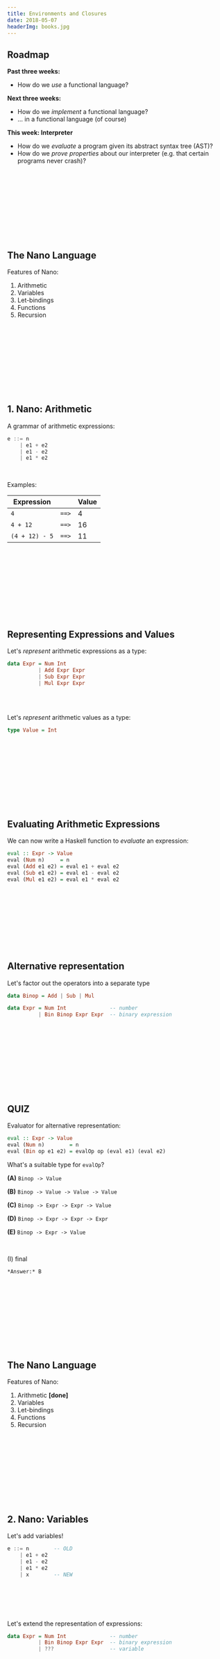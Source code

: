 ```yaml
---
title: Environments and Closures
date: 2018-05-07
headerImg: books.jpg
---
```


## Roadmap


**Past three weeks:**

- How do we *use* a functional language?


**Next three weeks:**

- How do we *implement* a functional language?
- ... in a functional language (of course)

**This week: Interpreter**

- How do we *evaluate* a program given its abstract syntax tree (AST)?
- How do we *prove properties* about our interpreter 
  (e.g. that certain programs never crash)?  
  
<br>
<br>
<br>
<br>
<br>
<br>
<br>
<br>
<br>

## The Nano Language

Features of Nano:

1. Arithmetic
2. Variables
3. Let-bindings
4. Functions
5. Recursion

<br>
<br>
<br>
<br>
<br>
<br>
<br>
<br>
<br>

## 1. Nano: Arithmetic

A grammar of arithmetic expressions:

```haskell
e ::= n
    | e1 + e2
    | e1 - e2
    | e1 * e2
```

<br>

Examples:

| Expression    |               | Value |
| ------------- | ------------- | ----- |
| `4`           | `==>`         | 4     |
| `4 + 12`      | `==>`         | 16    |
| `(4 + 12) - 5`| `==>`         | 11    |

<br>
<br>
<br>
<br>
<br>
<br>
<br>
<br>
<br>

## Representing Expressions and Values

Let's *represent* arithmetic expressions as a type:

```haskell
data Expr = Num Int
          | Add Expr Expr
          | Sub Expr Expr
          | Mul Expr Expr
```

<br>
<br>

Let's *represent* arithmetic values as a type:

```haskell
type Value = Int
```

<br>
<br>
<br>
<br>
<br>
<br>
<br>
<br>
<br>

## Evaluating Arithmetic Expressions

We can now write a Haskell function to  *evaluate* an expression:

```haskell
eval :: Expr -> Value
eval (Num n)     = n
eval (Add e1 e2) = eval e1 + eval e2
eval (Sub e1 e2) = eval e1 - eval e2
eval (Mul e1 e2) = eval e1 * eval e2
```

<br>
<br>
<br>
<br>
<br>
<br>
<br>
<br>

## Alternative representation

Let's factor out the operators into a separate type

```haskell
data Binop = Add | Sub | Mul

data Expr = Num Int              -- number
          | Bin Binop Expr Expr  -- binary expression
```

<br>
<br>
<br>
<br>
<br>
<br>
<br>
<br>
<br>

## QUIZ

Evaluator for alternative representation:

```haskell
eval :: Expr -> Value
eval (Num n)        = n
eval (Bin op e1 e2) = evalOp op (eval e1) (eval e2)
```

What's a suitable type for `evalOp`?

**(A)** `Binop -> Value`

**(B)** `Binop -> Value -> Value -> Value`

**(C)** `Binop -> Expr -> Expr -> Value`

**(D)** `Binop -> Expr -> Expr -> Expr`

**(E)** `Binop -> Expr -> Value`

<br>

(I) final

    *Answer:* B

<br>
<br>
<br>
<br>
<br>
<br>
<br>
<br>
<br>

## The Nano Language

Features of Nano:

1. Arithmetic **[done]**
2. Variables
3. Let-bindings
4. Functions
5. Recursion


<br>
<br>
<br>
<br>
<br>
<br>
<br>
<br>
<br>

## 2. Nano: Variables

Let's add variables!

```haskell
e ::= n        -- OLD
    | e1 + e2 
    | e1 - e2 
    | e1 * e2
    | x        -- NEW
```

<br>
<br>
<br>
<br>

Let's extend the representation of expressions:

```haskell
data Expr = Num Int              -- number
          | Bin Binop Expr Expr  -- binary expression
          | ???                  -- variable
```

<br>
<br>
<br>
<br>
<br>
<br>
<br>
<br>
<br>

```haskell
type Id = String

data Expr = Num Int              -- number
          | Bin Binop Expr Expr  -- binary expression
          | Var Id               -- variable
```

<br>
<br>
<br>
<br>

Now let's extend the evaluation function!

<br>
<br>
<br>
<br>
<br>
<br>
<br>
<br>
<br>

## QUIZ

What should the following expression evaluate to?

```
x + 1
```

**(A)** `0`

**(B)** `1`

**(C)** Runtime error

<br>

(I) final

    *Answer:* C
    
<br>
<br>
<br>
<br>
<br>
<br>
<br>
<br>
<br>

## Environment

An expression is evaluated in an **environment**

  - It's like a phone book that maps *variables* to *values*
  
```
["x" := 0, "y" := 12, ...]
```  

<br>

We can *represent* an environment using the following type:

```
type Env = [(Id, Value)]
```

<br>
<br>
<br>
<br>
<br>
<br>
<br>
<br>

## Evaluation in an Environment

We write

```
eval env expr  ==> value
```

To mean that evaluating `expr` *in the environment* `env` returns `value`

<br>
<br>
<br>
<br>
<br>
<br>
<br>
<br>

## QUIZ

What should the result of?

```
eval ["x" := 0, "y" := 12, ...] (x + 1)
```

**(A)** `0`

**(B)** `1`

**(C)** Runtime error

<br>

(I) final

    *Answer:* B

<br>
<br>
<br>
<br>
<br>
<br>
<br>
<br>

To evaluate a variable, **look up** its value in the environment!

| Environment    | Expression    |              | Value |
| -------------- | ------------- |------------- | ----- |
| `["x" := 5]`   | `x`           |`==>`         | 5     |
| `["x" := 5]`   | `x + 12`      |`==>`         | 17     |
| `["x" := 5]`   | `y - 5`       |`==>`         | error  |


<br>
<br>
<br>
<br>


## Evaluating Variables

We need to update our evaluation function to take the environment *as an argument*:

```haskell
eval :: Env -> Expr -> Value
eval env (Num n)        = ???
eval env (Bin op e1 e2) = ???
eval env (Var x)        = ???
```

<br>
<br>
<br>
<br>
<br>
<br>
<br>
<br>

```haskell
eval :: Env -> Expr -> Value
eval env (Num n)        = n
eval env (Bin op e1 e2) = evalOp op (eval e1) (eval e2)
eval env (Var x)        = lookup x env
```

<br>
<br>
<br>

But how do variables get into the environment?

<br>
<br>
<br>
<br>
<br>
<br>
<br>
<br>




## The Nano Language

Features of Nano:

1. Arithmetic expressions **[done]**
2. Variables **[done]**
3. Let-bindings
4. Functions
5. Recursion


<br>
<br>
<br>
<br>
<br>
<br>
<br>
<br>
<br>


## Extension: let bindings

Let's add let bindings!

```haskell
e ::= n                -- OLD
    | e1 + e2 
    | e1 - e2 
    | e1 * e2
    | x
    | let x = e1 in e2 -- NEW
```

<br>

Example:


| Environment    | Expression    |              | Value |
| -------------- | ------------- |------------- | ----- |
| `[]`           | `let x = 2 + 3 in x * 2`           |`==>`         | 10     |

<br>
<br>
<br>
<br>


Let's extend the representation of expressions:

```haskell
data Expr = Num Int              -- number
          | Bin Binop Expr Expr  -- binary expression
          | Var x                -- variable
          | ???                  -- let binding
```

<br>
<br>
<br>
<br>
<br>
<br>
<br>
<br>
<br>

```haskell
data Expr = Num Int              -- number
          | Bin Binop Expr Expr  -- binary expression
          | Var Id               -- variable
          | Let Id Expr Expr     -- let binding
```

<br>
<br>
<br>
<br>

Now let's extend the evaluation function!

```haskell
eval :: Env -> Expr -> Value
eval env (Num n)          = n
eval env (Bin op e1 e2)   = evalOp op (eval e1) (eval e2)
eval env (Var x)          = lookup x env
eval env (Let x def body) = ???
```

<br>
<br>
<br>
<br>
<br>
<br>
<br>

## QUIZ

What should this evaluate to?

```haskell
let x = 5 in
let y = x + 1 in
x * y
```

**(A)** `5`

**(B)** `6`

**(C)** `30`

**(D)** Error: unbound variable `x`

**(E)** Error: unbound variable `y`


<br>

(I) final

    *Answer:* C

<br>
<br>
<br>
<br>
<br>
<br>
<br>
<br>

## QUIZ

What should this evaluate to?

```haskell
let x = 5 in
let y = x + z in
let z = 10 in
y
```

**(A)** `15`

**(B)** `5`

**(C)** Error: unbound variable `x`

**(D)** Error: unbound variable `y`

**(E)** Error: unbound variable `z`


<br>

(I) final

    *Answer:* E
    
<br>
<br>
<br>
<br>
<br>
<br>
<br>

## Evaluating let expressions

To evaluate `let x = e1 in e2` in `env`:

  1. Evaluate `e1` in `env` to `val`
  2. *Extend* `env` with a mapping `["x" := val]`
  3. Evaluate `e2` in this extended environment
  
<br>
<br>
<br>
<br>
<br>
<br>
<br>  

```haskell
eval :: Env -> Expr -> Value
eval env (Num n)          = n
eval env (Bin op e1 e2)   = evalOp op (eval e1) (eval e2)
eval env (Var x)          = lookup x env
eval env (Let x e1 e2)    = eval env' e2
  where
    v    = eval env e1
    env' = add x v env    
```


<br>
<br>
<br>
<br>
<br>
<br>
<br>
<br>


## QUIZ

Which of the following locations inside `eval` **could fail**?

```haskell
eval :: Env -> Expr -> Value
eval env (Num n)          = n                              -- (A)
eval env (Bin op e1 e2)   = evalOp op (eval e1) (eval e2)  -- (B)
eval env (Var x)          = lookup x env                   -- (C)
eval env (Let x e1 e2)    = eval env' e2                   -- (D)
  where
    v    = eval env e1
    env' = add x v env
                                                           -- (E): none    
```


<br>

(I) final

    *Answer:* C
    
<br>
<br>
<br>
<br>
<br>
<br>

## Runtime errors

How do we make sure that `eval` never fails?

<br>
<br>
<br>
<br>
<br>
<br>

## Free vs bound variables

In `eval env e`, `env` must contain bindings for *all free variables* of `e`!

  - an occurrence of `x` is **free** if it is not **bound**
  - an occurrence of `x` is **bound** if it's inside `e2` where `let x = e1 in e2`
  - evaluation succeeds when an expression is **closed**!

<br>
<br>
<br>
<br>
<br>
<br>
<br>
<br>
<br>

## QUIZ

Which variables are free in the expression?

```haskell
let y = (let x = 2 in x) + x in
let x = 3 in
x + y
```    

**(A)** None

**(B)** `x`

**(C)** `y`

**(D)** `x y`

<br>

(I) final

    *Answer:* B
    
<br>
<br>
<br>
<br>
<br>
<br>
<br>
<br>
<br>


## The Nano Language

Features of Nano:

1. Arithmetic **[done]**
2. Variables **[done]**
3. Let binding **[done]**
4. Functions
5. Recursion
    
<br>
<br>
<br>
<br>
<br>
<br>
<br>
<br>



## Extension: functions

Let's add lambda abstraction and function application!

```haskell
e ::= n | x
    | e1 + e2 | e1 - e2 | e1 * e2
    | let x = e1 in e2
    | \x -> e  -- abstraction
    | e1 e2    -- application    
```

<br>

Example:

```haskell
let c = 42 in
let cTimes = \x -> c * x in 
cTimes 2

==> 84
```

<br>
<br>

Haskell representation:

```haskell
data Expr = Num Int              -- number
          | Var Id               -- variable
          | Bin Binop Expr Expr  -- binary expression
          | Let Id Expr Expr     -- let expression
          | ???                  -- abstraction
          | ???                  -- application
```

<br>
<br>
<br>
<br>
<br>
<br>
<br>
<br>
<br>


```haskell
data Expr = Num Int              -- number
          | Var Id               -- variable
          | Bin Binop Expr Expr  -- binary expression
          | Let Id Expr Expr     -- let expression
          | Lam Id Expr          -- abstraction
          | App Expr Expr        -- application
```

<br>

Example:

```haskell
let c = 42 in
let cTimes = \x -> c * x in 
cTimes 2
```

represented as:

```haskell
Let "c" 
  (Num 42)
  (Let "cTimes" 
    (Lam "x" (Mul (Var "c") (Var "x")))
    (App (Var "cTimes") (Num 2)))
```

<br>
<br>

How should we evaluate this expression?


```haskell
   eval []         
    {let c = 42 in let cTimes = \x -> c * x in cTimes 2}
=> eval [c:42] 
                  {let cTimes = \x -> c * x in cTimes 2}
=> eval [cTimes:???, c:42] 
                                              {cTimes 2}
```

<br>


What is the **value** of `cTimes`???

<br>
<br>
<br>
<br>
<br>
<br>
<br>
<br>
<br>

## Rethinking our values

**Until now:** a program *evaluates* to an integer (or fails)

```haskell
type Value = Int

type Env = [(Id, Value)]

eval :: Env -> Expr -> Value
```

<br>
<br>

What do these programs evaluate to?

```haskell
(1)
\x -> 2 * x
==> ???

(2)
let f = \x -> \y -> 2 * (x + y) in
f 5
==> ???
```

(I) final

    Conceptually, (1) evaluates to itself (not exactly, see later).
    while (2) evaluates to something equivalent to `\y -> 2 * (5 + y)`
    

<br>
<br>
<br>
<br>
<br>
<br>

**Now:** a program evaluates to an integer or *a lambda abstraction* (or fails)

  - Remember: functions are *first-class* values
  
<br>

Let's change our definition of values!  

```haskell
data Value = VNum Int
           | VLam ??? -- What info do we need to store?
           
-- Other types stay the same
type Env = [(Id, Value)]

eval :: Env -> Expr -> Value           
```
<br>
<br>
<br>
<br>
<br>
<br>
<br>
<br>
<br>

## Function values

How should we represent a function value?

```haskell
let c = 42 in
let cTimes = \x -> c * x in 
cTimes 2
```

We need to store enough information about `cTimes`
so that we can later evaluate any *application* of `cTimes`
(like `cTimes 2`)!

<br>
<br>

First attempt:

```haskell
data Value = VNum Int
           | VLam Id Expr -- formal + body
```

<br>
<br>

Let's try this!

```haskell
   eval []         
    {let c = 42 in let cTimes = \x -> c * x in cTimes 2}
=> eval [c:42] 
                  {let cTimes = \x -> c * x in cTimes 2}
=> eval [cTimes:(\x -> c*x), c:42] 
                                              {cTimes 2}
    -- evaluate the function:
=> eval [cTimes:(\x -> c*x), c:42]
                                       {(\x -> c * x) 2} 
    -- evaluate the argument, bind to x, evaluate body:
=> eval [x:2, cTimes:(\x -> c*x), c:42] 
                                              {c * x}
=>                                            42 * 2
=>                                            84
```

<br>

Looks good... can you spot a problem?

<br>
<br>
<br>
<br>
<br>
<br>
<br>
<br>
<br>

## QUIZ

What should this evaluate to?

```haskell
let c = 42 in
let cTimes = \x -> c * x in -- but which c???
let c = 5 in
cTimes 2
```

**(A)** `84`

**(B)** `10`

**(C)** Error: multiple definitions of `c`

<br>

(I) final

    *Answer:* A

<br>
<br>
<br>
<br>
<br>
<br>
<br>
<br>

## Static vs Dynamic Scoping

What we want:

```haskell
let c = 42 in
let cTimes = \x -> c * x in
let c = 5 in
cTimes 2

=> 84
```

**Lexical** (or **static**) scoping:

  - each occurrence of a variable refers to the most recent binding *in the program text*
  - definition of each variable is unique and known *statically*
  - good for readability and debugging: don’t have to figure out where a variable got "assigned"

  
<br>
<br>

What we **don't** want:

```haskell
let c = 42 in
let cTimes = \x -> c * x in
let c = 5 in
cTimes 2

=> 10
```

**Dynamic** scoping:

  - each occurrence of a variable refers to the most recent binding *during program execution*
  - can't tell where a variable is defined just by looking at the function body
  - nightmare for readability and debugging:
    
```haskell
let cTimes = \x -> c * x in
let c = 5 in
let res1 = cTimes 2 in -- ==> 10 
let c = 10 in
let res2 = cTimes 2 in -- ==> 20!!!
res2 - res1
```

<br>
<br>
<br>
<br>
<br>
<br>
<br>
<br>
<br>

## Function values

```haskell
data Value = VNum Int
           | VLam Id Expr -- formal + body
```

This representation can only implement dynamic scoping!

```haskell
let c = 42 in
let cTimes = \x -> c * x in
let c = 5 in
cTimes 2
```

evaluates as:

```haskell
   eval []         
   {let c = 42 in let cTimes = \x -> c * x in let c = 5 in cTimes 2}
=> eval [c:42] 
                 {let cTimes = \x -> c * x in let c = 5 in cTimes 2}
=> eval [cTimes:(\x -> c*x), c:42] 
                                             {let c = 5 in cTimes 2}
=> eval [c:5, cTimes:(\x -> c*x), c:42] 
                                                          {cTimes 2}
=> eval [c:5, cTimes:(\x -> c*x), c:42]
                                                   {(\x -> c * x) 2} 
=> eval [x:2, c:5, cTimes:(\x -> c*x), c:42] 
                                                          {c * x}
  -- latest binding for c is 5!
=>                                                         5 * 2
=>                                                         10
```

**Lesson learned:** need to remember what `c` was bound to when `cTimes` was defined!

  - i.e. "freeze" the environment at function definition

<br>
<br>
<br>
<br>
<br>
<br>
<br>
<br>
<br>

## Closures

To implement lexical scoping, we will represent function values as *closures*

<br>

**Closure** = *lambda abstraction* (formal + body) + *environment* at function definition 

<br>
              
```haskell
data Value = VNum Int
           | VClos Env Id Expr -- env + formal + body
``` 

<br>

Our example:

```haskell
   eval []         
   {let c = 42 in let cTimes = \x -> c * x in let c = 5 in cTimes 2}
=> eval [c:42] 
                 {let cTimes = \x -> c * x in let c = 5 in cTimes 2}
   -- remember current env:
=> eval [cTimes:<[c:42], \x -> c*x>, c:42] 
                                             {let c = 5 in cTimes 2}
=> eval [c:5, cTimes:<[c:42], \x -> c*x>, c:42] 
                                                          {cTimes 2}
=> eval [c:5, cTimes:<[c:42], \x -> c*x>, c:42]
                                           {<[c:42], \x -> c * x> 2}
  -- restore env to the one inside the closure, then bind 2 to x:                                                 
=> eval [x:2, c:42] 
                                                          {c * x}
=>                                                        42 * 2
=>                                                        84
```             

<br>
<br>
<br>
<br>
<br>
<br>
<br>
<br>
<br>

## QUIZ

Which variables should be saved in the closure environment of `f`?

```haskell
let a = 20 in
let f = 
  \x -> let y = x + 1 in
        let g = \z -> y + z in
        a + g x 
  in ...        
```

**(A)** `a`

**(B)** `a x`

**(C)** `y g`

**(D)** `a y g`

**(E)** `a x y g z`


<br>

(I) final

    *Answer:* A

<br>
<br>
<br>
<br>
<br>
<br>
<br>
<br>

## Free vs bound variables

- An occurrence of `x` is **free** if it is not **bound**
- An occurrence of `x` is **bound** if it's inside 
    - `e2` where `let x = e1 in e2`
    - `e` where `\x -> e`
- A closure environment has to save *all free variables* of a function definition!


```haskell
let a = 20 in
let f = 
  \x -> let y = x + 1 in
        let g = \z -> y + z in
        a + g x -- a is the only free variable!
  in ...        
```

<br>
<br>
<br>
<br>
<br>
<br>
<br>
<br>
<br>

## Evaluator

Let's modify our evaluator to handle functions!

```haskell
data Value = VNum Int
           | VClos Env Id Expr -- env + formal + body
           
eval :: Env -> Expr -> Value
eval env (Num n)        = VNum n -- must wrap in VNum now!
eval env (Var x)        = lookup x env
eval env (Bin op e1 e2) = VNum (f v1 v2)
  where
    (VNum v1) = eval env e1
    (VNum v2) = eval env e2
    f = ... -- as before
eval env (Let x e1 e2) = eval env' e2
  where
    v = eval env e1
    env' = add x v env
eval env (Lam x body) = ??? -- construct a closure
eval env (App fun arg) = ??? -- eval fun, then arg, then apply
``` 
<br>
<br>
<br>
<br>
<br>
<br>
<br>
<br>
<br>

Evaluating functions:

* **Construct a closure**: save environment at function definition
* **Apply a closure**: restore saved environment, add formal, evaluate the body

```haskell
eval :: Env -> Expr -> Value
...
eval env (Lam x body) = VClos env x body
eval env (App fun arg) = eval bodyEnv body
  where
    (VClos closEnv x body) = eval env fun -- eval function to closure
    vArg                   = eval env arg -- eval argument
    bodyEnv                = add x vArg closEnv
```


## QUIZ

With `eval` as defined above, what does this evaluate to?

```haskell
let f = \x -> x + y in
let y = 10 in
f 5
```

**(A)** `15`

**(B)** `5`

**(C)** Error: unbound variable `x`

**(D)** Error: unbound variable `y`

**(E)** Error: unbound variable `f`


<br>

(I) final

    *Answer:* D

<br>
<br>
<br>
<br>
<br>
<br>
<br>

```haskell
   eval []         
     {let f = \x -> x + y in let y = 10 in f 5}
=> eval [f:<[], \x -> x + y>]
                            {let y = 10 in f 5}
=> eval [y:10, f:<[], \x -> x + y>]
                                          {f 5}
=> eval [y:10, f:<[], \x -> x + y>]
                          {<[], \x -> x + y> 5}  
=> eval [x:5] -- env got replaced by closure env + formal!
                                     {x + y}  -- y is unbound!
```

<br>
<br>
<br>
<br>
<br>
<br>
<br>
<br>        

## QUIZ

With `eval` as defined above, what does this evaluate to?

```haskell
let f = \n -> n * f (n - 1) in
f 5
```

**(A)** `120`

**(B)** Evaluation does not terminate

**(C)** Error: unbound variable `f`

<br>

(I) final

    *Answer:* C

<br>
<br>
<br>
<br>
<br>
<br>
<br>

```haskell
   eval []         
       {let f = \n -> n * f (n - 1) in f 5}
=> eval [f:<[], \n -> n * f (n - 1)>]
                                      {f 5}
=> eval [f:<[], \n -> n * f (n - 1)>]
              {<[], \n -> n * f (n - 1)> 5}   
=> eval [n:5] -- env got replaced by closure env + formal!
                         {n * f (n - 1)} -- f is unbound!
```


**Lesson learned:** to support recursion, 
we need a different way of constructing the closure environment!

<br>
<br>
<br>
<br>
<br>
<br>
<br>
<br>
<br>

## The Nano Language

Features of Nano:

1. Arithmetic expressions **[done]**
2. Variables and let-bindings **[done]**
3. Functions **[done]**
4. Recursion **[this is part of HW4]**


<br>
<br>
<br>
<br>
<br>
<br>
<br>
<br>

## Formalizing Nano

**Goal:** we want to guarantee properties about programs, such as:

  * evaluation is deterministic
  * all programs terminate
  * certain programs never fail at run time
  * etc.
  
To prove theorems about programs we first need to define formally
  
  * their *syntax* (what programs look like)
  * their *semantics* (what it means to run a program)
  
Let's start with Nano1 (Nano w/o functions) and prove some stuff!

<br>
<br>
<br>
<br>
<br>
<br>
<br>
<br>

## Nano1: Syntax

We need to define the syntax for *expressions* (*terms*)
and *values* using a grammar:

```haskell
e ::= n | x             -- expressions
    | e1 + e2
    | let x = e1 in e2

v ::= n                 -- values
```

where $n \in \mathbb{N}, x \in \mathrm{Var}$

<br>
<br>
<br>

## Nano1: Operational Semantics

**Operational semantics** defines how to execute a program step by step

<br>

Let's define a *step relation* (*reduction relation*) `e => e'`

  * "expression `e` makes a step (reduces in one step) to an expression `e'`
  
<br>
<br>
  
We define the step relation *inductively* through a set of *rules*:

```haskell
               e1 => e1'        -- premise
[Add-L]   --------------------
          e1 + e2 => e1' + e2   -- conclusion

              e2 => e2'
[Add-R]   --------------------
          n1 + e2 => n1 + e2'
          
[Add]     n1 + n2 => n       where n == n1 + n2          

                        e1 => e1'
[Let-Def] --------------------------------------
          let x = e1 in e2 => let x = e1' in e2
        
[Let]     let x = v in e2 => e2[x := v]
```

Here `e[x := v]` is a value substitution:

```haskell
x[x := v]                  = v
y[x := v]                  = y            -- assuming x /= y
n[x := v]                  = n
(e1 + e2)[x := v]          = e1[x := v] + e2[x := v]
(let x = e1 in e2)[x := v] = let x = e1[x := v] in e2
(let y = e1 in e2)[x := v] = let y = e1[x := v] in e2[x := v]
```

Do not have to worry about capture, because `v` is a value (has not free variables!)


<br>
<br>

A reduction is *valid* if we can build its **derivation** by "stacking" the rules:

```haskell
    [Var] --------------------
              1 + 2 => 3
[Add-L] -----------------------
        (1 + 2) + 5  =>  3 + 5
```

<br>
<br>


Do we have rules for all kinds of expressions?

<br>
<br>
<br>
<br>
<br>

### 1. Normal forms

There are no reduction rules for:

  * `n`
  * `x`
  
Both of these expressions are *normal forms* (cannot be further reduced), however:

  * `n` is a *value*
      * intuitively, corresponds to successful evaluation
  * `x` is *not* a value
      * intuitively, corresponds to a run-time error!
      * we say the program `x` is **stuck**

<br>
<br>
<br>
<br>  
<br>

### 2. Evaluation order

In `e1 + e2`, which side should we evaluate first?

In other words, which one of these reductions is valid (or both)?

  (1) `(1 + 2) + (4 + 5)  =>  3 + (4 + 5)`
  (2) `(1 + 2) + (4 + 5)  =>  (1 + 2) + 9`
  
<br>
<br>

Reduction (1) is *valid* because we can build a **derivation** using the rules:
  
```haskell
          [Add] ----------
                1 + 2 => 3
[Add-L] ----------------------------------
        (1 + 2) + (4 + 5)  =>  3 + (4 + 5)
```

Reduction (2) is *invalid* because we cannot build a derivation:

  * there is *no rule* whose conclusion matches this reduction!

```haskell
                    ??? 
[???] -----------------------------------
      (1 + 2) + (4 + 5)  =>  (1 + 2) + 9
```

<br>
<br>
<br>
<br>
<br>
<br>
<br>
<br>

## QUIZ

```haskell
                        e1 => e1'
[Let-Def] --------------------------------------
          let x = e1 in e2 => let x = e1' in e2
        
[Let]     let x = v in e2 => e2[x := v]
```

If these are the only rules for `let` bindings,
which reductions are valid?

**(A)** `(let x = 1 + 2 in 4 + 5 + x)  =>  (let x = 3 in 4 + 5 + x)`

**(B)** `(let x = 1 + 2 in 4 + 5 + x)  =>  (let x = 1 + 2 in 9 + x)`

**(C)** `(let x = 1 + 2 in 4 + 5 + x)  =>  (4 + 5 + 1 + 2)`

**(D)** A and B

**(E)** All of the above


<br>

(I) final

    *Answer:* A

<br>
<br>
<br>
<br>
<br>
<br>
<br>


## Evaluation relation

Like in $\lambda$-calculus, we define the **multi-step reduction** relation `e =*> e'`:

`e =*> e'` iff there exists a sequence of expressions `e1, ..., en` such that

  * `e = e1`
  * `en = e'`
  * `ei => e(i+1)` for each `i in [0..n)`
  
<br>

*Example:*

```haskell
    (1 + 2) + (4 + 5)  
=*> 3 + 9
```

because
```haskell
   (1 + 2) + (4 + 5)  
=> 3       + (4 + 5)
=> 3       + 9
```

<br>
<br>

Now we define the **evaluation relation** `e =~> e'`:

`e =~> e'` iff

  * `e =*> e'`
  * `e'` is in normal form

<br>

Example:

```haskell
    (1 + 2) + (4 + 5)  
=~> 12
```

because

```haskell
   (1 + 2) + (4 + 5)  
=> 3       + (4 + 5)
=> 3       + 9
=> 12
```

and `12` is a *value* (normal form)

<br>
<br>
<br>
<br>
<br>
<br>
<br>
<br>


## Theorems about Nano1

Let's prove something about Nano1!

  1. Every Nano1 program terminates
  2. Closed Nano1 programs don't get stuck  
  3. *Corollary (1 + 2):* Every closed Nano1 program evaluates to a value
  
<br>

How do we prove theorems about languages?

**By induction.**


<br>
<br>
<br>
<br>
<br>
<br>
<br>
<br>

## Mathematical induction in PL

### 1. Induction on natural numbers

To prove $\forall n . P(n)$ we need to prove:

  * *Base case:* $P(0)$
  * *Inductive case:* $P(n + 1)$ assuming the *induction hypothesis* (IH): that $P(n)$ holds
  
<br>  
  
Compare with inductive definition for natural numbers:

```haskell
data Nat = Zero     -- base case
         | Succ Nat -- inductive case
```

No reason why this would only work for natural numbers...

In fact we can do induction on *any* inductively defined mathematical object (= any datatype)!

  * lists
  * trees
  * programs (terms)
  * etc
  
<br>
<br>
<br>

### 2. Induction on terms

```haskell
e ::= n | x
    | e1 + e2
    | let x = e1 in e2
```

To prove $\forall e . P(e)$ we need to prove:

  * *Base case 1:* `P(n)`
  * *Base case 2:* `P(x)`
  * *Inductive case 1:* `P(e1 + e2)` assuming the IH: that `P(e1)` and `P(e2)` hold
  * *Inductive case 2:* `P(let x = e1 in e2)` assuming the IH: that `P(e1)` and `P(e2)` hold
  
<br>
<br>
<br>

### 3. Induction on derivations

Our reduction relation `=>` is also defined *inductively*!

  * Axioms are bases cases
  * Rules with premises are inductive cases

To prove $\forall e,e' . P(e \Rightarrow e')$ we need to prove:

  * *Base cases:* `[Add]`, `[Let]`
  * *Inductive cases:* `[Add-L]`, `[Add-R]`, `[Let-Def]` assuming the IH: that `P` holds of their premise
  
  
<br>
<br>
<br>
<br>
<br>
<br>
<br>
<br>

## Theorem: Termination

**Theorem I** [Termination]: For any expression `e` there exists `e'` such that `e =~> e'`.

Proof idea: let's define the *size* of an expression such that

  * size of each expression is positive
  * each reduction step strictly decreases the size
  
Then the length of the execution sequence for `e` is *bounded* by the size of `e`!

<br>

```haskell
size n                  = ???
size x                  = ???
size (e1 + e1)          = ???
size (let x = e1 in e2) = ???
```

<br>
<br>
<br>
<br>
<br>
<br>
<br>
<br>

Term size:

```haskell
size n                  = 1
size x                  = 1
size (e1 + e1)          = size e1 + size e2
size (let x = e1 in e2) = size e1 + size e2
```

**Lemma 1**: For any `e`, `size e > 0`.

**Proof:** By induction on the *term* `e`.

  * *Base case 1:* `size n = 1 > 0`
  * *Base case 2:* `size x = 1 > 0`
  * *Inductive case 1:* `size (e1 + e2) = size e1 + size e2 > 0` because `size e1 > 0` and `size e2 > 0` by IH.
  * *Inductive case 2:* similar.


**QED.**

<br>
<br>
<br>
<br>

**Lemma 2**: For any `e, e'` such that `e => e'`, `size e' < size e`.
  
**Proof:** By induction on the *derivation* of `e => e'`.

*Base case* `[Add]`.

  * Given: the root of the derivation is `[Add]`: `n1 + n2 => n` where `n = n1 + n2`
  * To prove: `size n < size (n1 + n2)` 
  * `size n = 1 < 2 = size (n1 + n2)`

*Inductive case* `[Add-L]`.

  * Given: the root of the derivation is `[Add-L]`:
  
```haskell  
     e1 => e1'
--------------------------
e1 + e2 => e1' + e2
```

  * To prove: `size (e1' + e2) < size (e1 + e2)`
  * IH: `size e1' < size e1`
  
```
  size (e1' + e2) 
= -- def. size
  size e1' + size e2 
< -- IH
  size e1 + size e2
= -- def. size
  size (e1 + e2)
```
  
*Inductive case* `[Add-R]`. Try at home   
  
*Base case* `[Let]`.

  * Given: the root of the derivation is `[Let]`: `let x = v in e2 => e2[x := v]`
  * To prove: `size (e2[x := v]) < size (let x = v in e2)` 
  
```
  size (e2[x := v]) 
= -- auxiliary lemma!
  size e2 
< -- IH
  size v + size e2
= -- def. size
  size (let x = v in e2)
```  

*Inductive case* `[Let-Def]`. Try at home 

**QED.**

<br>
<br>
<br>
<br>
<br>
<br>
<br>
<br>

## QUIZ

```haskell
                        e1 => e1'
[Let-Def] --------------------------------------
          let x = e1 in e2 => let x = e1' in e2
```

What is the IH for the inductive case `[Let-Def]`?

**(A)** `e1 => e1'`

**(B)** `size e1' < size e1`

**(C)** `size (let x = e1 in e2) < size (let x = e1' in e2)`

<br>

(I) final

    *Answer:* B

<br>
<br>
<br>
<br>
<br>
<br>
<br>



## Theorem: Closed Programs don't Get Stuck

First we need to define what are free variables `fv` of an expression:

```haskell
fv n                  = {}
fv x                  = {x}
fv (e1 + e1)          = fv e1 + fv e2
fv (let x = e1 in e2) = fv e1 + fv e2 / {x}
```

**Theorem II** [No errors]: For any `e` such that `fv e = {}`, 
if `e =~> e'` then `e'` is a value.

Proof idea:

  * Proof by induction on the number of reduction steps
  * At the beginning we are not stuck
  * With $k + 1$ steps: after the first step, the expression is still closed, so the other $k$ steps follow by IH


**Proof:** by induction on the number $k$ of reduction steps:

  * Base case ($k = 0$): `e` is not stuck.
    We need an auxiliary lemma that a closed expression cannot be stuck (Lemma 3)
  * Inductive case ($k > 0$): then `e => e1 =~> e'`. 
    To apply IH, we need to show: `fv e1 = {}` (Lemma 4).    
    
<br>
<br>
<br>

**Lemma 3**: For any `e` such that `fv e = {}`, 
either `e` is a value or there exists `e'` such that `e => e'`

**Proof:** By induction on the *term* `e `.

  * *Base case* `n`: It's a value.
  * *Base case* `x`: `fv x = {x} /= {}`: contradiction!
  * *Inductive case* `e1 + e2`: Since `fv (e1 + e2) = {}`, 
    we know that `fv e1 = {}` and `fv e2 = {}`.
    So we can apply IH to conclude that `e1` (resp. `e2`) is a value or steps to some `e1'` (resp. `e2'`).
    If `e1 => e1'`, then [Add-L] applies.
    Otherwise `e1` is a value; then if `e2 => e2'`, then [Add-R] applies.
    Otherwise `e2` is also a value, so [Add] applies.
  
  * *Inductive case* `let x = e1 in e2`: Since `fv (let x = e1 in e2) = {}`, 
    we know that `fv e1 = {}`.
    So we can apply IH to conclude that `e1` is a value or steps to some `e1'`.
    If `e1 => e1'`, then [Let-Def] applies.
    Otherwise `e1` is a value; then [Let] applies.
    

<br>
<br>
<br>

**Lemma 4**: For any `e` such that `fv e = {}`, 
if `e => e'` then `fv e' = {}`

**Proof:** By induction on the *derivation* of `e => e'`.
  
*Base case* `[Add]`. Try at home.

  * Given: the root of the derivation is `[Add]`: `n1 + n2 => n` where `n = n1 + n2`
  * To prove: `fv n = {}` (by definition of `fv`)

*Inductive case* `[Add-L]`.

  * Given: the root of the derivation is `[Add-L]`:
  
```haskell  
     e1 => e1'
--------------------------
e1 + e2 => e1' + e2
```

  * Given: `fv (e1 + e2) = {}`
  * To prove: `fv (e1' + e2) = {}'`
  * IH: if `fv e1 = {}` then `fv e1' = {}`
  
```haskell
  fv (e1 + e2) = {}
<==> -- def. fv
  (fv e1 = {}) & (fv e2 = {})
==> -- IH
  (fv e1' = {}) & (fv e2 = {})
<==> -- def fv
  fv (e1' + e2) = {}
```    
  
*Inductive case* `[Add-R]`. Try at home   

*Base case* `[Let]`.

  * Given: the root of the derivation is `[Let]`: `let x = n in e2 => e2[x := n]`
  * Given: `fv (let x = n in e2) = {}`
  * To prove: `fv (e2[x := n]) = {}`
    
```haskell
  fv (e2[x := n])
== -- auxiliary lemma!
  fv e2 / {x}
== -- def fv  
  fv (let x = n in e2)
== -- given
  {}
```    

*Inductive case* `[Let-Def]`. Try at home.

**QED.**

<br>
<br>
<br>
<br>
<br>
<br>
<br>
<br>

## Nano2: adding functions

<br>
<br>

### Syntax

We need to extend the syntax of expressions and values:

```haskell
e ::= n | x             -- expressions
    | e1 + e2
    | let x = e1 in e2
    | \x -> e       -- abstraction
    | e1 e2         -- application

v ::= n                 -- values
    | \x -> e       -- abstraction
```

<br>
<br>

### Operational semantics

We need to extend our reduction relation with rules for abstraction and application:

```haskell
           e1 => e1'
[App-L] ----------------
        e1 e2 => e1' e2
        
          e => e'
[App-R] ------------
        v e => v e'        
        
[App]   (\x -> e) v => e[x := v]          
```

### QUIZ

With rules defined above, which reductions are valid?

**(A)** `(\x y -> x + y) 1 (1 + 2)  =>  (\x y -> x + y) 1 3`
 
**(B)** `(\x y -> x + y) 1 (1 + 2)  =>  (\y -> 1 + y) (1 + 2)`

**(C)** `(\y -> 1 + y) (1 + 2)  =>  (\y -> 1 + y) 3`

**(D)** `(\y -> 1 + y) (1 + 2)  =>  1 + 1 + 2`

**(E)** B and C
   
<br>

(I) final

    *Answer:* E

<br>
<br>
<br>
<br>
<br>
<br>
<br>

## Evaluation Order

```haskell
   ((\x y -> x + y) 1) (1 + 2)
=> (\y -> 1 + y) (1 + 2)       -- [App-L], [App]
=> (\y -> 1 + y) 3             -- [App-R], [Add]
=> 1 + 3                       -- [App]
=> 4                           -- [Add]
```

Our rules define **call-by-value**:

  1. Evaluate the function (to a lambda)
  2. Evaluate the argument (to some value)
  3. "Make the call": make a substitution of formal to actual in the body of the lambda
  
The alternative is **call-by-name**:

  * do not evaluate the argument before "making the call"
  * can we modify the application rules for Nano2 to make it call-by-name?
  
<br>
<br>
<br>
<br>
<br>
<br>
<br>
<br>
  
  
## Theorems about Nano2

Let's prove something about Nano2!

  1. Every Nano2 program terminates (?)
  2. Closed Nano2 programs don't get stuck (?)
  
### QUIZ

Are these theorems still true?

**(A)** Both true

**(B)** 1 is true, 2 is false

**(C)** 1 is false, 2 is true

**(D)** Both false
  
<br>

(I) final

    *Answer:* D

<br>
<br>
<br>
<br>
<br>
<br>
<br>
  
  
## Theorems about Nano2

  1. Every Nano2 program terminates (?)
  
     What about `(\x -> x x) (\x -> x x)`?
  
  2. Closed Nano2 programs don't get stuck (?)
  
     What about `1 2`?
     
Both theorems are now false!

To recover these properties, we need to add *types*:

  1. Every *well-typed* Nano2 program terminates
    
  2. *Well-typed* Nano2 programs don't get stuck

We'll do that next week!  
     
<br>
<br>
<br>
<br>
<br>
<br>
<br>
<br>

That's all folks!



